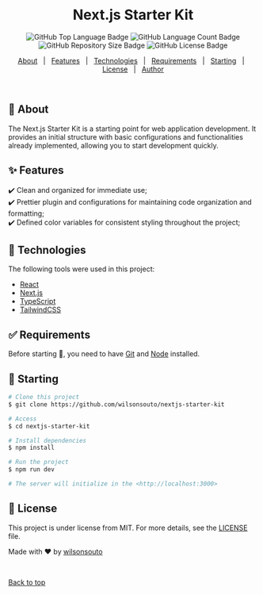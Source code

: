 &#xa0;

<h1 align="center">Next.js Starter Kit</h1>

<p align="center">

<img alt="GitHub Top Language Badge" src="https://img.shields.io/github/languages/top/wilsonsouto/nextjs-starter-kit?&color=56BEB8"/>

<img alt="GitHub Language Count Badge" src="https://img.shields.io/github/languages/count/wilsonsouto/nextjs-starter-kit?&color=56BEB8"/>

<img alt="GitHub Repository Size Badge" src="https://img.shields.io/github/repo-size/wilsonsouto/nextjs-starter-kit?&color=56BEB8"/>

<img alt="GitHub License Badge" src="https://img.shields.io/github/license/wilsonsouto/nextjs-starter-kit?&color=56BEB8"/>

</p>

<p align="center">
  <a href="#dart-about">About</a> &#xa0; | &#xa0; 
  <a href="#sparkles-features">Features</a> &#xa0; | &#xa0;
  <a href="#rocket-technologies">Technologies</a> &#xa0; | &#xa0;
  <a href="#white_check_mark-requirements">Requirements</a> &#xa0; | &#xa0;
  <a href="#checkered_flag-starting">Starting</a> &#xa0; | &#xa0;
  <a href="#memo-license">License</a> &#xa0; | &#xa0;
  <a href="https://github.com/wilsonsouto" target="_blank">Author</a>
</p>

<br>

## :dart: About

The Next.js Starter Kit is a starting point for web application development. It provides an initial structure with basic configurations and functionalities already implemented, allowing you to start development quickly.

## :sparkles: Features

:heavy_check_mark: Clean and organized for immediate use;\
:heavy_check_mark: Prettier plugin and configurations for maintaining code organization and formatting;\
:heavy_check_mark: Defined color variables for consistent styling throughout the project;

## :rocket: Technologies

The following tools were used in this project:

- [React](https://pt-br.reactjs.org/)
- [Next.js](https://nextjs.org/)
- [TypeScript](https://www.typescriptlang.org/)
- [TailwindCSS](https://tailwindcss.com/)

## :white_check_mark: Requirements

Before starting :checkered_flag:, you need to have [Git](https://git-scm.com) and [Node](https://nodejs.org/en/) installed.

## :checkered_flag: Starting

```bash
# Clone this project
$ git clone https://github.com/wilsonsouto/nextjs-starter-kit

# Access
$ cd nextjs-starter-kit

# Install dependencies
$ npm install

# Run the project
$ npm run dev

# The server will initialize in the <http://localhost:3000>
```

## :memo: License

This project is under license from MIT. For more details, see the [LICENSE](LICENSE) file.

Made with :heart: by <a href="https://github.com/wilsonsouto" target="_blank">wilsonsouto</a>

&#xa0;

<a href="#top">Back to top</a>
